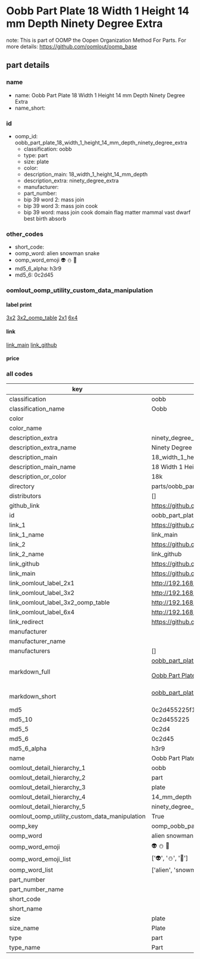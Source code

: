 # Oobb Part Plate 18 Width 1 Height 14 mm Depth Ninety Degree Extra  

note: This is part of OOMP the Oopen Organization Method For Parts. For more details: https://github.com/oomlout/oomp_base

##  part details
  







### name
* name: Oobb Part Plate 18 Width 1 Height 14 mm Depth Ninety Degree Extra
* name_short: 
### id
* oomp_id: oobb_part_plate_18_width_1_height_14_mm_depth_ninety_degree_extra
  * classification: oobb
  * type: part
  * size: plate
  * color: 
  * description_main: 18_width_1_height_14_mm_depth
  * description_extra: ninety_degree_extra
  * manufacturer: 
  * part_number: 
  * bip 39 word 2: mass join
  * bip 39 word 3: mass join cook
  * bip 39 word: mass join cook domain flag matter mammal vast dwarf best birth absorb

### other_codes
* short_code: 
* oomp_word: alien snowman snake
* oomp_word_emoji :alien: :snowman: :snake:
* md5_6_alpha: h3r9
* md5_6: 0c2d45






### oomlout_oomp_utility_custom_data_manipulation
#### label print
[3x2](http://192.168.1.245:1112/?label=oomp%20h3r9)
[3x2_oomp_table](http://192.168.1.108:1112/?label=oomp%20h3r9)
[2x1](http://192.168.1.242:1112/?label=oomp%20h3r9)
[6x4](http://192.168.1.55:1112/?label=oomp%20h3r9)    

#### link

[link_main](https://github.com/oomlout/oomlout_oomp_version_1_messy/tree/main/parts/oobb_part_plate_18_width_1_height_14_mm_depth_ninety_degree_extra) [link_github](https://github.com/oomlout/oomlout_oomp_version_1_messy/tree/main/parts/oobb_part_plate_18_width_1_height_14_mm_depth_ninety_degree_extra)                             

#### price







### all codes 
| key | value |  
| --- | --- |  
| classification | oobb |  
| classification_name | Oobb |  
| color |  |  
| color_name |  |  
| description_extra | ninety_degree_extra |  
| description_extra_name | Ninety Degree Extra |  
| description_main | 18_width_1_height_14_mm_depth |  
| description_main_name | 18 Width 1 Height 14 mm Depth |  
| description_or_color | 18k |  
| directory | parts/oobb_part_plate_18_width_1_height_14_mm_depth_ninety_degree_extra |  
| distributors | [] |  
| github_link | https://github.com/oomlout/oomlout_oomp_part_src/tree/main/parts/oobb_part_plate_18_width_1_height_14_mm_depth_ninety_degree_extra |  
| id | oobb_part_plate_18_width_1_height_14_mm_depth_ninety_degree_extra |  
| link_1 | https://github.com/oomlout/oomlout_oomp_version_1_messy/tree/main/parts/oobb_part_plate_18_width_1_height_14_mm_depth_ninety_degree_extra |  
| link_1_name | link_main |  
| link_2 | https://github.com/oomlout/oomlout_oomp_version_1_messy/tree/main/parts/oobb_part_plate_18_width_1_height_14_mm_depth_ninety_degree_extra |  
| link_2_name | link_github |  
| link_github | https://github.com/oomlout/oomlout_oomp_version_1_messy/tree/main/parts/oobb_part_plate_18_width_1_height_14_mm_depth_ninety_degree_extra |  
| link_main | https://github.com/oomlout/oomlout_oomp_version_1_messy/tree/main/parts/oobb_part_plate_18_width_1_height_14_mm_depth_ninety_degree_extra |  
| link_oomlout_label_2x1 | http://192.168.1.242:1112/?label=oomp%20h3r9 |  
| link_oomlout_label_3x2 | http://192.168.1.245:1112/?label=oomp%20h3r9 |  
| link_oomlout_label_3x2_oomp_table | http://192.168.1.108:1112/?label=oomp%20h3r9 |  
| link_oomlout_label_6x4 | http://192.168.1.55:1112/?label=oomp%20h3r9 |  
| link_redirect | https://github.com/oomlout/oomlout_oomp_version_1_messy/tree/main/parts/oobb_part_plate_18_width_1_height_14_mm_depth_ninety_degree_extra |  
| manufacturer |  |  
| manufacturer_name |  |  
| manufacturers | [] |  
| markdown_full | [oobb_part_plate_18_width_1_height_14_mm_depth_ninety_degree_extra](none)<br>[](none)<br>[Oobb Part Plate 18 Width 1 Height 14 Mm Depth Ninety Degree Extra](none)<br><br> |  
| markdown_short | [oobb_part_plate_18_width_1_height_14_mm_depth_ninety_degree_extra](none)<br><br> |  
| md5 | 0c2d455225f1b0d6252c140e5f5e0c44 |  
| md5_10 | 0c2d455225 |  
| md5_5 | 0c2d4 |  
| md5_6 | 0c2d45 |  
| md5_6_alpha | h3r9 |  
| name | Oobb Part Plate 18 Width 1 Height 14 mm Depth Ninety Degree Extra |  
| oomlout_detail_hierarchy_1 | oobb |  
| oomlout_detail_hierarchy_2 | part |  
| oomlout_detail_hierarchy_3 | plate |  
| oomlout_detail_hierarchy_4 | 14_mm_depth |  
| oomlout_detail_hierarchy_5 | ninety_degree_extra |  
| oomlout_oomp_utility_custom_data_manipulation | True |  
| oomp_key | oomp_oobb_part_plate_18_width_1_height_14_mm_depth_ninety_degree_extra |  
| oomp_word | alien snowman snake |  
| oomp_word_emoji | :alien: :snowman: :snake: |  
| oomp_word_emoji_list | [':alien:', ':snowman:', ':snake:'] |  
| oomp_word_list | ['alien', 'snowman', 'snake'] |  
| part_number |  |  
| part_number_name |  |  
| short_code |  |  
| short_name |  |  
| size | plate |  
| size_name | Plate |  
| type | part |  
| type_name | Part |  
